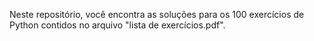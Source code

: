  Neste repositório, você encontra as soluções para os 100 exercícios de Python contidos no arquivo "lista de exercícios.pdf".
